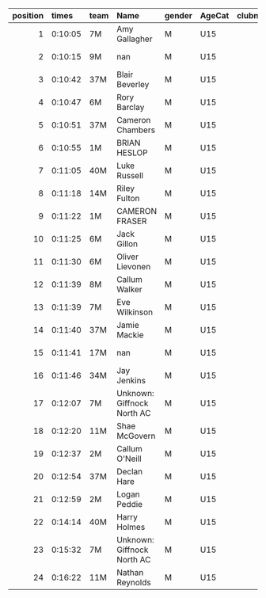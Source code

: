 |   position | times   | team   | Name                       | gender   | AgeCat   |   clubnumber | Club name             | Website                                |   finishPosition |
|-----------:|:--------|:-------|:---------------------------|:---------|:---------|-------------:|:----------------------|:---------------------------------------|-----------------:|
|          1 | 0:10:05 | 7M     | Amy Gallagher              | M        | U15      |            7 | Giffnock North AC     | https://www.giffnocknorth.co.uk/       |                1 |
|          2 | 0:10:15 | 9M     | nan                        | M        | U15      |            9 | Garscube Harriers     | https://www.garscubeharriers.org.uk/   |                2 |
|          3 | 0:10:42 | 37M    | Blair Beverley             | M        | U15      |           37 | Law & District AAC    | http://www.lawaac.co.uk/               |                3 |
|          4 | 0:10:47 | 6M     | Rory Barclay               | M        | U15      |            6 | Cambuslang Harriers   | https://cambuslangharriers.org/        |                4 |
|          5 | 0:10:51 | 37M    | Cameron Chambers           | M        | U15      |           37 | Law & District AAC    | http://www.lawaac.co.uk/               |                5 |
|          6 | 0:10:55 | 1M     | BRIAN HESLOP               | M        | U15      |            1 | East Kilbride AC      | http://www.ekac.org.uk/                |                6 |
|          7 | 0:11:05 | 40M    | Luke Russell               | M        | U15      |           40 | Motherwell AC         | https://motherwellac.com/              |                8 |
|          8 | 0:11:18 | 14M    | Riley Fulton               | M        | U15      |           14 | Ayr Seaforth AC       | https://www.ayrseaforth.co.uk/         |               11 |
|          9 | 0:11:22 | 1M     | CAMERON FRASER             | M        | U15      |            1 | East Kilbride AC      | http://www.ekac.org.uk/                |               12 |
|         10 | 0:11:25 | 6M     | Jack Gillon                | M        | U15      |            6 | Cambuslang Harriers   | https://cambuslangharriers.org/        |               13 |
|         11 | 0:11:30 | 6M     | Oliver Lievonen            | M        | U15      |            6 | Cambuslang Harriers   | https://cambuslangharriers.org/        |               14 |
|         12 | 0:11:39 | 8M     | Callum Walker              | M        | U15      |            8 | Bellahouston Harriers | http://www.bellahoustonharriers.co.uk/ |               15 |
|         13 | 0:11:39 | 7M     | Eve Wilkinson              | M        | U15      |            7 | Giffnock North AC     | https://www.giffnocknorth.co.uk/       |               16 |
|         14 | 0:11:40 | 37M    | Jamie Mackie               | M        | U15      |           37 | Law & District AAC    | http://www.lawaac.co.uk/               |               17 |
|         15 | 0:11:41 | 17M    | nan                        | M        | U15      |           17 | Calderglen Harriers   | http://www.calderglenharriers.org.uk/  |               19 |
|         16 | 0:11:46 | 34M    | Jay Jenkins                | M        | U15      |           34 | Kilbarchan AAC        | https://kilbarchanaac.org.uk/          |               21 |
|         17 | 0:12:07 | 7M     | Unknown: Giffnock North AC | M        | U15      |            7 | Giffnock North AC     | https://www.giffnocknorth.co.uk/       |               24 |
|         18 | 0:12:20 | 11M    | Shae McGovern              | M        | U15      |           11 | Airdrie Harriers      | http://airdrieharriers.org/            |               26 |
|         19 | 0:12:37 | 2M     | Callum O'Neill             | M        | U15      |            2 | Kilmarnock H&AC       | http://www.kilmarnockharriers.com/     |               28 |
|         20 | 0:12:54 | 37M    | Declan Hare                | M        | U15      |           37 | Law & District AAC    | http://www.lawaac.co.uk/               |               31 |
|         21 | 0:12:59 | 2M     | Logan Peddie               | M        | U15      |            2 | Kilmarnock H&AC       | http://www.kilmarnockharriers.com/     |               34 |
|         22 | 0:14:14 | 40M    | Harry Holmes               | M        | U15      |           40 | Motherwell AC         | https://motherwellac.com/              |               43 |
|         23 | 0:15:32 | 7M     | Unknown: Giffnock North AC | M        | U15      |            7 | Giffnock North AC     | https://www.giffnocknorth.co.uk/       |               50 |
|         24 | 0:16:22 | 11M    | Nathan Reynolds            | M        | U15      |           11 | Airdrie Harriers      | http://airdrieharriers.org/            |               54 |